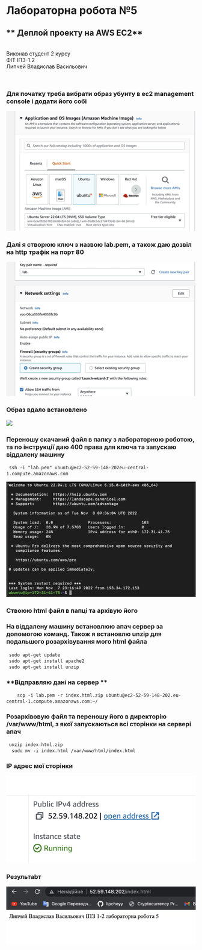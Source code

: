 # Лабораторна робота №5
## ** Деплой проекту на AWS EC2**
<br>
Виконав студент 2 курсу <br>
ФІТ ІПЗ-1.2 <br>
Липчей Владислав Васильович

&nbsp;
### **Для початку треба вибрати образ убунту в ec2 management console і додати його собі**
![](img/1.jpg)

### **Далі я створюю ключ з назвою lab.pem, а також даю дозвіл на http трафік на порт 80**
![](img/2.jpg)
### **Образ вдало встановлено**
![](img/instancecreated.jpg)
### **Переношу скачаний файл в папку з лабораторною роботою, та по інструкції даю 400 права для ключа та запускаю віддалену машину**
```
 ssh -i "lab.pem" ubuntu@ec2-52-59-148-202eu-central-1.compute.amazonaws.com

```
![](img/3.jpg)
### **Cтвоюю html файл в папці та архівую його**
### **На віддалену машину встановлюю апач сервер за допомогою команд.  Також я встановлю unzip для подальшого розархівування мого html файла**
```
 sudo apt-get update
 sudo apt-get install apache2
 sudo apt-get install unzip
```
### **Відправляю дані на сервер **
```
    scp -i lab.pem -r index.html.zip ubuntu@ec2-52-59-148-202.eu-central-1.compute.amazonaws.com:~/
```
### **Розархівовую файл та переношу його в директорію /var/www/html, з якої запускаються всі сторінки на сервері апач**
```
 unzip index.html.zip
  sudo mv -i index.html /var/www/html/index.html
```

### **IP адрес мої сторінки**
![](img/4.jpg)

### **Результаbт**
![](img/5.jpg)

